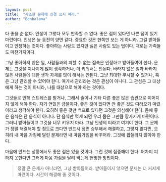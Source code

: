 ```yaml
---
layout: post
title:  "사소한 문제에 신경 쓰지 마라."
author: "Bonbalama"
---
```


다 좋을 순 없다. 인생이 그렇다 모두 만족할 수 없다. 좋은 점이 있다면 나쁜 점이 있기 마련이다. 인생은 늘 동전의 양면 같다. 중요한 것은 한쪽만 보는 게 아니라. 그걸 받아들이고 인정하는 것이다. 좋아하는 사람도 있지만 싫은 사람도 있는 법이다. 때로는 가족들도 마찬가지이다. 

그냥 좋아하지 않은 일, 사람들과의 피할 수 없는 접촉은 인정하고 받아들여야 한다. 문제는 그것을 지나치게 많이 생각하거나, 더 키워서는 안된다. 바라지 않은 일과 바라지 않은 사람들에 대한 생각 자체를 많이 해서는 안된다. 그냥 최대한 무시할 수 있거나, 혹은 그냥 관리할 수 있어야 한다. 여기서 관리라는 것은 관심이 아니다. 그 관심은 그 대상에게 하는 것이 아니라, 나를 대상으로 해야 하는 것이다.

그것들로 인해 스트레스를 받거나, 그래서 술이나 기타 다른 좋은 않은  습관으로 이어지지 않게 해야 한다.  자기 연민은 금물이다. 좋은 것이 있다면 안 좋은 것도 따라오기 마련이라고 생각해야 한다. 오히려 좋은 것만 백프로 있다면 그것은 의심해야 한다. 몸에 좋은 음식은 단 음식이 아니다. 단 음식만 먹게 되면 우리 몸은 그만큼 망가지게 마련이다. 그러니 받아들이고 그것을 너무 키우지 마라. 그냥 인생의 티라고 여겨야 한다. 그 문제가 정말 해결해야 할 정도로 크다면 반드시 정면 승부해서 해결하고, 그렇지 않다면, 오히려 내 마음 가짐에 달린 문제라면 내 마음가짐을 바꾸어라. 그것에 휩쓸리지 않아야 한다. 

마음에 안드는 상황에서도 좋은 점은 있을 것이다. 그런 것에 집중해야 한다. 어차피 피하지 못한다면 그러게 마음 가짐을 달리 먹는게 현명한 방법이다. 

> 정말 큰 문제가 아니라면, 그냥 받아들여라. 받아들이지 않으면 문제는 더 커지게 마련이다. 시간이 해결해 줄 것이다.  

